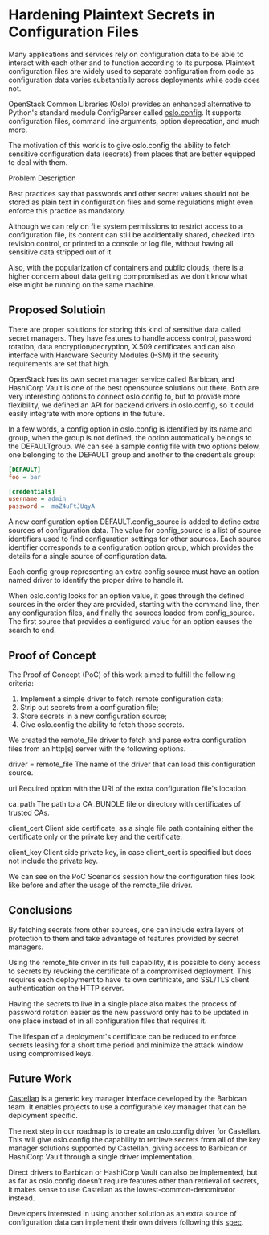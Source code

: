 # Hardening Plaintext Secrets in Configuration Files

Many applications and services rely on configuration data to be able to interact with each other and to function according to its purpose. Plaintext configuration files are widely used to separate configuration from code as configuration data varies substantially across deployments while code does not.

OpenStack Common Libraries (Oslo) provides an enhanced alternative to Python's standard module ConfigParser called [oslo.config]. It supports configuration files, command line arguments, option deprecation, and much more.

The motivation of this work is to give oslo.config the ability to fetch sensitive configuration data (secrets) from places that are better equipped to deal with them.

Problem Description

Best practices say that passwords and other secret values should not be stored as plain text in configuration files and some regulations might even enforce this practice as mandatory.

Although we can rely on file system permissions to restrict access to a configuration file, its content can still be accidentally shared, checked into revision control, or printed to a console or log file, without having all sensitive data stripped out of it.

Also, with the popularization of containers and public clouds, there is a higher concern about data getting compromised as we don't know what else might be running on the same machine.

## Proposed Solutioin

There are proper solutions for storing this kind of sensitive data called secret managers. They have features to handle access control, password rotation, data encryption/decryption, X.509 certificates and can also interface with Hardware Security Modules (HSM) if the security requirements are set that high.

OpenStack has its own secret manager service called Barbican, and HashiCorp Vault is one of the best opensource solutions out there. Both are very interesting options to connect oslo.config to, but to provide more flexibility, we defined an API for backend drivers in oslo.config, so it could easily integrate with more options in the future.

In a few words, a config option in oslo.config is identified by its name and group, when the group is not defined, the option automatically belongs to the DEFAULTgroup. We can see a sample config file with two options below, one belonging to the DEFAULT group and another to the credentials group:

```ini
[DEFAULT]
foo = bar

[credentials]
username = admin
password =  maZ4uFtJUqyA
```

A new configuration option DEFAULT.config_source is added to define extra sources of configuration data. The value for config_source is a list of source identifiers used to find configuration settings for other sources. Each source identifier corresponds to a configuration option group, which provides the details for a single source of configuration data.

Each config group representing an extra config source must have an option named driver to identify the proper drive to handle it.

When oslo.config looks for an option value, it goes through the defined sources in the order they are provided, starting with the command line, then any configuration files, and finally the sources loaded from config_source. The first source that provides a configured value for an option causes the search to end.

## Proof of Concept

The Proof of Concept (PoC) of this work aimed to fulfill the following criteria:

  1. Implement a simple driver to fetch remote configuration data;
  2. Strip out secrets from a configuration file;
  3. Store secrets in a new configuration source;
  4. Give oslo.config the ability to fetch those secrets.

We created the remote_file driver to fetch and parse extra configuration files from an http[s] server with the following options.

driver = remote_file
  The name of the driver that can load this configuration source.
  
uri
  Required option with the URI of the extra configuration file's location.
  
ca_path
  The path to a CA_BUNDLE file or directory with certificates of  trusted CAs.

client_cert
  Client side certificate, as a single file path containing either the certificate only or the private key and the certificate.

client_key
  Client side private key, in case client_cert is specified but does not include the private key.

We can see on the PoC Scenarios session how the configuration files look like before and after the usage of the remote_file driver.

## Conclusions

By fetching secrets from other sources, one can include extra layers of protection to them and take advantage of features provided by secret managers.

Using the remote_file driver in its full capability, it is possible to deny access to secrets by revoking the certificate of a compromised deployment. This requires each deployment to have its own certificate, and SSL/TLS client authentication on the HTTP server.

Having the secrets to live in a single place also makes the process of password rotation easier as the new password only has to be updated in one place instead of in all configuration files that requires it.

The lifespan of a deployment's certificate can be reduced to enforce secrets leasing for a short time period and minimize the attack window using compromised keys.

## Future Work

[Castellan] is a generic key manager interface developed by the Barbican team. It enables projects to use a configurable key manager that can be deployment specific.

The next step in our roadmap is to create an oslo.config driver for Castellan. This will give oslo.config the capability to retrieve secrets from all of the key manager solutions supported by Castellan, giving access to Barbican or HashiCorp Vault through a single driver implementation.

Direct drivers to Barbican or HashiCorp Vault can also be implemented, but as far as oslo.config doesn’t require features other than retrieval of secrets, it makes sense to use Castellan as the lowest-common-denominator instead.

Developers interested in using another solution as an extra source of configuration data can implement their own drivers following this [spec].

[oslo.config]: https://docs.openstack.org/oslo.config/latest/
[Castellan]: https://docs.openstack.org/castellan/latest/
[spec]: https://specs.openstack.org/openstack/oslo-specs/specs/queens/oslo-config-drivers
